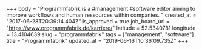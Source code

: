 +++
body = "Programmfabrik is a #management #software editor aiming to improve workflows and human ressources within companies. "
created_at = "2017-06-28T20:39:14.404Z"
is_approved = true
job_board_url = "https://www.programmfabrik.de/karriere/"
latitude = 52.5340781
longitude = 13.4104639
slug = "programmfabrik"
tags = ["management", "software"]
title = "Programmfabrik"
updated_at = "2019-06-16T10:36:09.735Z"
+++
